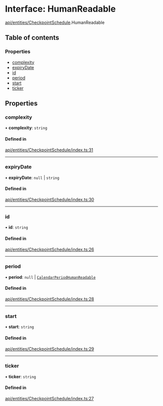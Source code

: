# Interface: HumanReadable

[api/entities/CheckpointSchedule](../wiki/api.entities.CheckpointSchedule).HumanReadable

## Table of contents

### Properties

- [complexity](../wiki/api.entities.CheckpointSchedule.HumanReadable#complexity)
- [expiryDate](../wiki/api.entities.CheckpointSchedule.HumanReadable#expirydate)
- [id](../wiki/api.entities.CheckpointSchedule.HumanReadable#id)
- [period](../wiki/api.entities.CheckpointSchedule.HumanReadable#period)
- [start](../wiki/api.entities.CheckpointSchedule.HumanReadable#start)
- [ticker](../wiki/api.entities.CheckpointSchedule.HumanReadable#ticker)

## Properties

### complexity

• **complexity**: `string`

#### Defined in

[api/entities/CheckpointSchedule/index.ts:31](https://github.com/PolymeshAssociation/polymesh-sdk/blob/31fdce23/src/api/entities/CheckpointSchedule/index.ts#L31)

___

### expiryDate

• **expiryDate**: ``null`` \| `string`

#### Defined in

[api/entities/CheckpointSchedule/index.ts:30](https://github.com/PolymeshAssociation/polymesh-sdk/blob/31fdce23/src/api/entities/CheckpointSchedule/index.ts#L30)

___

### id

• **id**: `string`

#### Defined in

[api/entities/CheckpointSchedule/index.ts:26](https://github.com/PolymeshAssociation/polymesh-sdk/blob/31fdce23/src/api/entities/CheckpointSchedule/index.ts#L26)

___

### period

• **period**: ``null`` \| [`CalendarPeriodHumanReadable`](../wiki/api.entities.CheckpointSchedule.CalendarPeriodHumanReadable)

#### Defined in

[api/entities/CheckpointSchedule/index.ts:28](https://github.com/PolymeshAssociation/polymesh-sdk/blob/31fdce23/src/api/entities/CheckpointSchedule/index.ts#L28)

___

### start

• **start**: `string`

#### Defined in

[api/entities/CheckpointSchedule/index.ts:29](https://github.com/PolymeshAssociation/polymesh-sdk/blob/31fdce23/src/api/entities/CheckpointSchedule/index.ts#L29)

___

### ticker

• **ticker**: `string`

#### Defined in

[api/entities/CheckpointSchedule/index.ts:27](https://github.com/PolymeshAssociation/polymesh-sdk/blob/31fdce23/src/api/entities/CheckpointSchedule/index.ts#L27)
